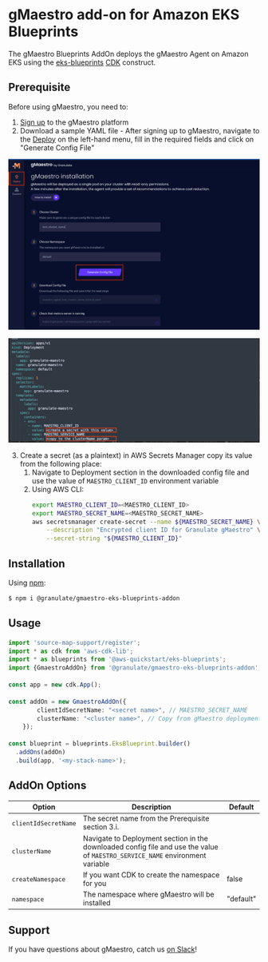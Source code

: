 # gMaestro add-on for Amazon EKS Blueprints

The gMaestro Blueprints AddOn deploys the gMaestro Agent on Amazon EKS using the [eks-blueprints](https://github.com/aws-quickstart/cdk-eks-blueprints) [CDK](https://aws.amazon.com/cdk/) construct.


## Prerequisite 
Before using gMaestro, you need to:
1. [Sign up](https://app.granulate.io/gMaestroSignup) to the gMaestro platform
2. Download a sample YAML file - After signing up to gMaestro, navigate to the [Deploy](https://app.granulate.io/deploy) on the left-hand menu, fill in the required fields and click on "Generate Config File"

![GmaestroGenerateConfigFile](./../assets/images/gmaestro-generate-config-file.png)

![GmaestroConfigFile](./../assets/images/gmaestro-config-file.png)

3. Create a secret (as a plaintext) in AWS Secrets Manager copy its value from the following place:
   1. Navigate to Deployment section in the downloaded config file and use the value of `MAESTRO_CLIENT_ID` environment variable
   2. Using AWS CLI:
      ```bash
      export MAESTRO_CLIENT_ID=<MAESTRO_CLIENT_ID>
      export MAESTRO_SECRET_NAME=<MAESTRO_SECRET_NAME>
      aws secretsmanager create-secret --name ${MAESTRO_SECRET_NAME} \
          --description "Encrypted client ID for Granulate gMaestro" \
          --secret-string "${MAESTRO_CLIENT_ID}"
      ```
   

## Installation

Using [npm](https://npmjs.org):

```bash
$ npm i @granulate/gmaestro-eks-blueprints-addon
```

## Usage

```typescript
import 'source-map-support/register';
import * as cdk from 'aws-cdk-lib';
import * as blueprints from '@aws-quickstart/eks-blueprints';
import {GmaestroAddOn} from '@granulate/gmaestro-eks-blueprints-addon';

const app = new cdk.App();

const addOn = new GmaestroAddOn({
        clientIdSecretName: "<secret name>", // MAESTRO_SECRET_NAME
        clusterName: "<cluster name>", // Copy from gMaestro deployment yaml
    });

const blueprint = blueprints.EksBlueprint.builder()
  .addOns(addOn)
  .build(app, '<my-stack-name>');
```

## AddOn Options

| Option               | Description                                         | Default   |
|----------------------|-----------------------------------------------------|-----------|
| `clientIdSecretName` | The secret name from the Prerequisite section 3.i.  |           |
| `clusterName`        | Navigate to Deployment section in the downloaded config file and use the value of `MAESTRO_SERVICE_NAME` environment variable |           |
| `createNamespace`    | If you want CDK to create the namespace for you     | false     |
| `namespace`          | The namespace where gMaestro will be installed          | "default" |


## Support

If you have questions about gMaestro, catch us [on Slack](https://join.slack.com/t/granulatecommunity/shared_invite/zt-1dde7x9ki-QHl3pX54peYP91SR5kAcRA)!
